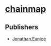 # [chainmap](https://pypi.org/project/chainmap)



## Publishers
- [Jonathan.Eunice](https://pypi.org/user/Jonathan.Eunice)

